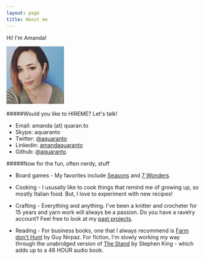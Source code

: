 ```yaml
---
layout: page
title: About me 
---
```


Hi! I'm Amanda!

![Me](images/me.jpg)

#####Would you like to HIREME? Let's talk!
* Email: amanda (at) quaran.to
* Skype: aquaranto
* Twitter: [@aquaranto](https://twitter.com/aquaranto)
* Linkedin: [amandaquaranto](www.linkedin.com/in/amandaquaranto/)
* Github: [@aquaranto](https://github.com/aquaranto)

#####Now for the fun, often nerdy, stuff
* Board games - My favorites include [Seasons](http://boardgamegeek.com/boardgame/108745/seasons) and [7 Wonders](http://boardgamegeek.com/boardgame/68448/7-wonders).

* Cooking - I ususally like to cook things that remind me of growing up, so mostly Italian food. But, I love to experiment with new recipes!

* Crafting - Everything and anything. I've been a knitter and crocheter for 15 years and yarn work will always be a passion. Do you have a ravelry account? Feel free to look at my [past projects](http://www.ravelry.com/projects/aquaranto/).

* Reading - For business books, one that I always recommend is [Farm don't Hunt](http://farmdonthunt.com/) by Guy Nirpaz. For fiction, I'm slowly working my way through the unabridged version of [The Stand](https://www.audible.com/pd/Fiction/The-Stand-Audiobook/B0077DEH7A) by Stephen King - which adds up to a 48 HOUR audio book. 



